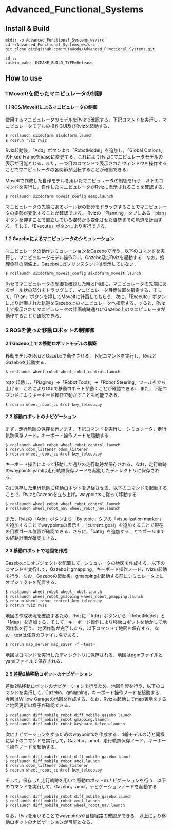 # Advanced_Functional_Systems

## Install & Build
```
mkdir -p Advanced_Functional_Systems_ws/src
cd ~/Advanced_Functional_Systems_ws/src
git clone git@github.com:YutaHoda/Advanced_Functional_Systems.git

cd .. 
catkin_make -DCMAKE_BUILD_TYPE=Release
```

## How to use
### 1 MoveIt!を使ったマニピュレータの制御
#### 1.1 ROS/MoveIt!によるマニピュレータの制御
使用するマニピュレータのモデルをRvizで確認する．下記コマンドを実行し，マニピュレータモデルの操作GUI及びRvizを起動する．
```
$ roslaunch sixdofarm sixdofarm.launch
$ rosrun rviz rviz
```
Rviz起動後，「Add」ボタンより「RobotModel」を追加し，「Global Options」のFixed Frameをbaseに変更する．これによりRvizにマニピュレータモデルの表示が可能となる．また，一つ目のコマンドで表示されたウィンドウを操作することでマニピュレータの各関節が回転することが確認できる．

MoveItで作成した自作モデルを用いたマニピュレータの制御を行う．以下のコマンドを実行し，自作したマニピュレータがRvizに表示されることを確認する．
```
$ roslaunch sixdofarm_moveit_config demo.launch
```
マニピュレータの先端にあるボール状の部分をドラッグすることでマニピュレータの姿勢が変化することが確認できる．
Rvizの「Planning」タブにある「plan」ボタンを押すことで直立している姿勢から変化させた姿勢までの軌道を計画する．そして，「Execute」ボタンにより実行できる．

#### 1.2 Gazeboによるマニピュレータのシミュレーション
マニピュレータの動作シミュレーションをGazeboで行う．以下のコマンドを実行し，マニピュレータモデル操作GUI，Gazebo及びRvizを起動する．なお，処理負荷の関係上，Gazeboにガソリンスタンドは表示していない．
```
$ roslaunch sixdofarm_moveit_config sixdofarm_moveit.launch
```
Rvizでマニピュレータの制御を確認した時と同様に，マニピュレータの先端にあるボール状の部分をドラッグして，マニピュレータ目標位置を指定する．そして，「Plan」ボタンを押してMoveItに計画してもらう．次に，「Execute」ボタンにより計画された軌道をGazebo上のマニピュレータへ指示する．すると，Rviz上で指示されたマニピュレータの計画軌跡通りにGazebo上のマニピュレータが動作することが確認できる．

### 2 ROSを使った移動ロボットの制御御
#### 2.1 Gazebo上での移動ロボットモデルの構築
移動モデルをRvizとGazeboで動作させる．下記コマンドを実行し，RvizとGazeboを起動する． 
```
$ roslaunch wheel_robot wheel_robot_control.launch
```
rqtを起動し，「Plagins」→「Robot Tools」→「Robot Steering」ツールを立ち上げる．これによりGUIで移動ロボットが動くことが確認できる．
また，下記コマンドによりキーボード操作で動かすことも可能である．
```
$ rosrun wheel_robot_control key_teleop.py
```

#### 2.2 移動ロボットのナビゲーション
まず，走行軌跡の保存を行います．下記コマンドを実行し，シミュレータ，走行軌跡保存ノード，キーボード操作ノードを起動する．
```
$ roslaunch wheel_robot wheel_robot_control.launch
$ rosrun odom_listener odom_listener
$ rosrun wheel_robot_control key_teleop.py
```
キーボード操作によって移動した通りの走行軌跡が保存される．なお，走行軌跡のwaypoints.yamlは走行軌跡保存ノードを起動したディレクトリに保存される．

次に保存した走行軌跡に移動ロボットを追従させる．以下のコマンドを起動することで，RvizとGazeboを立ち上げ，waypointsに従って移動する．
```
$ roslaunch wheel_robot wheel_robot_control.launch
$ roslaunch wheel_robot_nav wheel_robot_nav.launch
```
また，Rvizの「Add」ボタンより「By topic」タブの「visualization marker」を追加することでwaypointsの表示を，「current_goal」を追加することで現在の目標ゴール位置が確認できる．さらに，「path」を追加することでゴールまでの経路計画が確認できる．

#### 2.3 移動ロボットで地図を作成
Gazebo上にオブジェクトを配置して，シミュレータの地図を作成する．以下のコマンドを実行して，Gazeboとgmapping，キーボード操作ノード，rvizの起動を行う．なお，Gazeboの起動後，gmappingを起動する前にシミュレータ上にオブジェクトを配置する．
```
$ roslaunch wheel_robot wheel_robot.launch
$ roslaunch wheel_robot_gmapping wheel_robot_gmapping.launch
$ rosrun wheel_robot_control key_teleop.py
$ rosrun rviz rviz
```
地図の作成状況を確認するため，Rvizに「Add」ボタンから「RobotModel」と「Map」を追加する．そして，キーボード操作により移動ロボットを動かして地図作製を行う．
地図作製が完了したら，以下コマンドで地図を保存する．なお，testは任意のファイル名である．
```
$ rosrun map_server map_saver -f <test>
```
地図はコマンドを実行したディレクトリに保存される．地図はpgmファイルとyamlファイルで保存される．

#### 2.5 差動2輪移動ロボットのナビゲーション
差動2輪移動ロボットのナビゲーションを行うため，地図作製を行う．以下のコマンドを実行して，Gazebo，gmapping，キーボード操作ノードを起動する．今回はWillow Garageの地図を作成する．なお，Rvizも起動してmap表示をすると地図更新の様子が確認できる．
```
$ roslaunch diff_mobile_robot diff_mobile_gazebo.launch
$ roslaunch diff_mobile_robot gmapping.launch
$ roslaunch diff_mobile_robot keyboard_teleop.launch
```

次にナビゲーションをするためのwaypointsを作成する．4輪モデルの時と同様に以下のコマンドを実行して，Gazebo，amcl，走行軌跡保存ノード，キーボード操作ノードを起動する．

```
$ roslaunch diff_mobile_robot diff_mobile_gazebo.launch
$ roslaunch diff_mobile_robot amcl.launch
$ rosrun odom_listener odom_listener
$ rosrun wheel_robot_control key_teleop.py
```

そして，保存した走行軌跡を用いて移動ロボットのナビゲーションを行う．以下のコマンドを実行して，Gazebo，amcl，ナビゲーションノードを起動する．
```
$ roslaunch diff_mobile_robot diff_mobile_gazebo.launch
$ roslaunch diff_mobile_robot amcl.launch
$ roslaunch diff_mobile_robot wheel_robot_nav.launch
```
なお，Rvizを用いることでwaypointsや目標経路の確認ができる．以上により移動ロボットのナビゲーションが可能となる．
